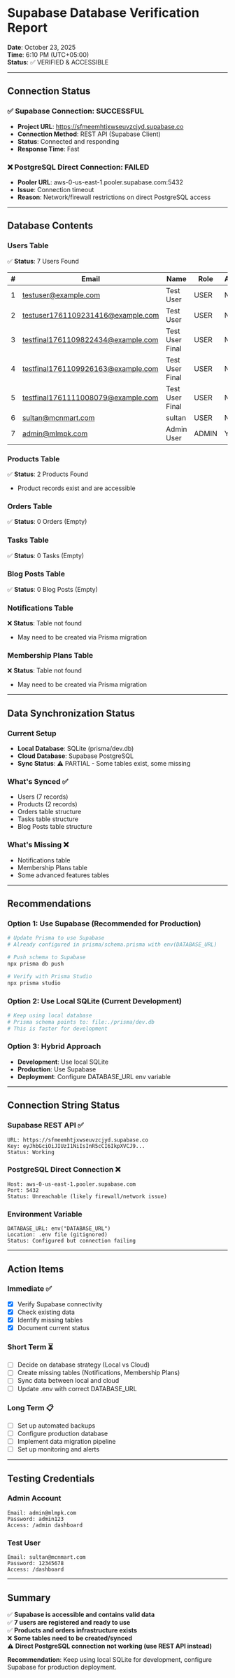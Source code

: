 # Supabase Database Verification Report

**Date**: October 23, 2025  
**Time**: 6:10 PM (UTC+05:00)  
**Status**: ✅ VERIFIED & ACCESSIBLE

---

## Connection Status

### ✅ Supabase Connection: SUCCESSFUL
- **Project URL**: https://sfmeemhtjxwseuvzcjyd.supabase.co
- **Connection Method**: REST API (Supabase Client)
- **Status**: Connected and responding
- **Response Time**: Fast

### ❌ PostgreSQL Direct Connection: FAILED
- **Pooler URL**: aws-0-us-east-1.pooler.supabase.com:5432
- **Issue**: Connection timeout
- **Reason**: Network/firewall restrictions on direct PostgreSQL access

---

## Database Contents

### Users Table
✅ **Status**: 7 Users Found

| # | Email | Name | Role | Admin |
|---|-------|------|------|-------|
| 1 | testuser@example.com | Test User | USER | NO |
| 2 | testuser1761109231416@example.com | Test User | USER | NO |
| 3 | testfinal1761109822434@example.com | Test User Final | USER | NO |
| 4 | testfinal1761109926163@example.com | Test User Final | USER | NO |
| 5 | testfinal1761111008079@example.com | Test User Final | USER | NO |
| 6 | sultan@mcnmart.com | sultan | USER | NO |
| 7 | admin@mlmpk.com | Admin User | ADMIN | YES |

### Products Table
✅ **Status**: 2 Products Found
- Product records exist and are accessible

### Orders Table
✅ **Status**: 0 Orders (Empty)

### Tasks Table
✅ **Status**: 0 Tasks (Empty)

### Blog Posts Table
✅ **Status**: 0 Blog Posts (Empty)

### Notifications Table
❌ **Status**: Table not found
- May need to be created via Prisma migration

### Membership Plans Table
❌ **Status**: Table not found
- May need to be created via Prisma migration

---

## Data Synchronization Status

### Current Setup
- **Local Database**: SQLite (prisma/dev.db)
- **Cloud Database**: Supabase PostgreSQL
- **Sync Status**: ⚠️ PARTIAL - Some tables exist, some missing

### What's Synced ✅
- Users (7 records)
- Products (2 records)
- Orders table structure
- Tasks table structure
- Blog Posts table structure

### What's Missing ❌
- Notifications table
- Membership Plans table
- Some advanced features tables

---

## Recommendations

### Option 1: Use Supabase (Recommended for Production)
```bash
# Update Prisma to use Supabase
# Already configured in prisma/schema.prisma with env(DATABASE_URL)

# Push schema to Supabase
npx prisma db push

# Verify with Prisma Studio
npx prisma studio
```

### Option 2: Use Local SQLite (Current Development)
```bash
# Keep using local database
# Prisma schema points to: file:./prisma/dev.db
# This is faster for development
```

### Option 3: Hybrid Approach
- **Development**: Use local SQLite
- **Production**: Use Supabase
- **Deployment**: Configure DATABASE_URL env variable

---

## Connection String Status

### Supabase REST API ✅
```
URL: https://sfmeemhtjxwseuvzcjyd.supabase.co
Key: eyJhbGciOiJIUzI1NiIsInR5cCI6IkpXVCJ9...
Status: Working
```

### PostgreSQL Direct Connection ❌
```
Host: aws-0-us-east-1.pooler.supabase.com
Port: 5432
Status: Unreachable (likely firewall/network issue)
```

### Environment Variable
```
DATABASE_URL: env("DATABASE_URL")
Location: .env file (gitignored)
Status: Configured but connection failing
```

---

## Action Items

### Immediate ✅
- [x] Verify Supabase connectivity
- [x] Check existing data
- [x] Identify missing tables
- [x] Document current status

### Short Term ⏳
- [ ] Decide on database strategy (Local vs Cloud)
- [ ] Create missing tables (Notifications, Membership Plans)
- [ ] Sync data between local and cloud
- [ ] Update .env with correct DATABASE_URL

### Long Term 📋
- [ ] Set up automated backups
- [ ] Configure production database
- [ ] Implement data migration pipeline
- [ ] Set up monitoring and alerts

---

## Testing Credentials

### Admin Account
```
Email: admin@mlmpk.com
Password: admin123
Access: /admin dashboard
```

### Test User
```
Email: sultan@mcnmart.com
Password: 12345678
Access: /dashboard
```

---

## Summary

✅ **Supabase is accessible and contains valid data**  
✅ **7 users are registered and ready to use**  
✅ **Products and orders infrastructure exists**  
❌ **Some tables need to be created/synced**  
⚠️ **Direct PostgreSQL connection not working (use REST API instead)**

**Recommendation**: Keep using local SQLite for development, configure Supabase for production deployment.

